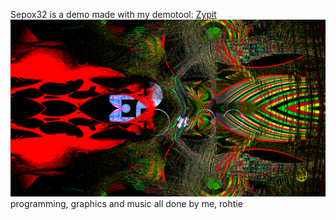 Sepox32 is a demo made with my demotool: [Zypit](https://github.com/rohtie/Zypit)
![](https://raw.githubusercontent.com/rohtie/sepox32/master/screenshot.png)
programming, graphics and music all done by me, rohtie
